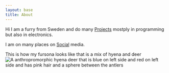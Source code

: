 ```yaml
---
layout: base
title: About
---
```

Hi I am a furry from Sweden and do many [Projects](/projects.html) mostply in programming but also in electronics.

I am on many places on [Social](https://ellietheyee.nu/) media.

This is how my fursona looks like that is a mix of hyena and deer
![A anthropromorphic hyena deer that is blue on left side and red on left side and has pink hair and a sphere between the antlers](https://github.com/EllieTheYeen.png)
